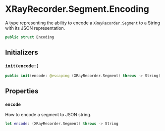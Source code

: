 # XRayRecorder.Segment.Encoding

A type representing the ability to encode a `XRayRecorder.Segment` to a String with its JSON representation.

``` swift
public struct Encoding
```

## Initializers

### `init(encode:​)`

``` swift
public init(encode:​ @escaping (XRayRecorder.Segment) throws -> String)
```

## Properties

### `encode`

How to encode a segment  to JSON string.

``` swift
let encode:​ (XRayRecorder.Segment) throws -> String
```
